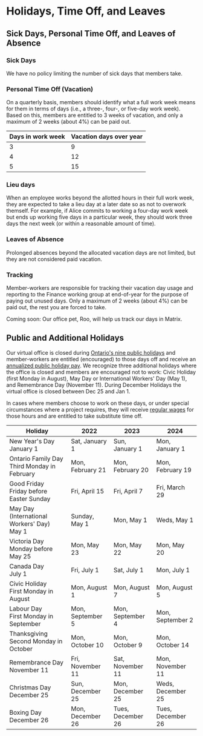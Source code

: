 # Holidays, Time Off, and Leaves


## Sick Days, Personal Time Off, and Leaves of Absence
### Sick Days
We have no policy limiting the number of sick days that members take. 

### Personal Time Off (Vacation)
On a quarterly basis, members should identify what a full work week means for them in terms of days (i.e., a three-, four-, or five-day work week). Based on this, members are entitled to 3 weeks of vacation, and only a maximum of 2 weeks (about 4%) can be paid out.

| Days in work week | Vacation days over year |
|:--|:--|
| 3 | 9 |
| 4 | 12 |
| 5 | 15 |

### Lieu days
When an employee works beyond the allotted hours in their full work week, they are expected to take a lieu day at a later date so as not to overwork themself. For example, if Alice commits to working a four-day work week but ends up working five days in a particular week, they should work three days the next week (or within a reasonable amount of time).

### Leaves of Absence
Prolonged absences beyond the allocated vacation days are not limited, but they are not considered paid vacation.

### Tracking
Member-workers are responsible for tracking their vacation day usage and reporting to the Finance working group at end-of-year for the purpose of paying out unused days. Only a maximum of 2 weeks (about 4%) can be paid out, the rest you are forced to take.

Coming soon: Our office pet, Roo, will help us track our days in Matrix.


## Public and Additional Holidays
Our virtual office is closed during [Ontario's nine public holidays](https://www.ontario.ca/document/your-guide-employment-standards-act-0/public-holidays) and member-workers are entitled (encouraged) to those days off and receive an [annualized public holiday pay](https://handbook.hypha.coop/finance.html#public-holiday-pay). We recognize three additional holidays where the office is closed and members are encouraged not to work: Civic Holiday (first Monday in August), May Day or International Workers' Day (May 1), and Remembrance Day (November 11). During December Holidays the virtual office is closed between Dec 25 and Jan 1.

In cases where members choose to work on these days, or under special circumstances where a project requires, they will receive [regular wages](https://handbook.hypha.coop/finance.html#public-holiday-pay) for those hours and are entitled to take substitute time off.

| **Holiday**                                      | **2022**          | **2023**          | **2024**         |
|--------------------------------------------------|-------------------|-------------------|------------------|
| New Year's Day<br />January 1                    | Sat, January 1    | Sun, January 1    | Mon, January 1   |
| Ontario Family Day<br />Third Monday in February | Mon, February 21  | Mon, February 20  | Mon, February 19 |
| Good Friday<br />Friday before Easter Sunday     | Fri, April 15    | Fri, April 7       | Fri, March 29    |
| May Day (International Workers' Day)<br />May 1  | Sunday, May 1     | Mon, May 1        |Weds, May 1       |
| Victoria Day<br />Monday before May 25           | Mon, May 23      | Mon, May 22        | Mon, May 20      |
| Canada Day<br />July 1                           | Fri, July 1       | Sat, July 1       | Mon, July 1      |
| Civic Holiday<br />First Monday in August        | Mon, August 1    | Mon, August 7     | Mon, August 5    |
| Labour Day<br />First Monday in September        | Mon, September 5 | Mon, September 4  | Mon, September 2 |
| Thanksgiving<br />Second Monday in October       | Mon, October 10    | Mon, October 9   | Mon, October 14  |
| Remembrance Day<br />November 11                 | Fri, November 11 | Sat, November 11  | Mon, November 11 |
| Christmas Day<br />December 25                   | Sun, December 25  | Mon, December 25  | Weds, December 25 |
| Boxing Day<br />December 26                      | Mon, December 26 | Tues, December 26  | Tues, December 26|

